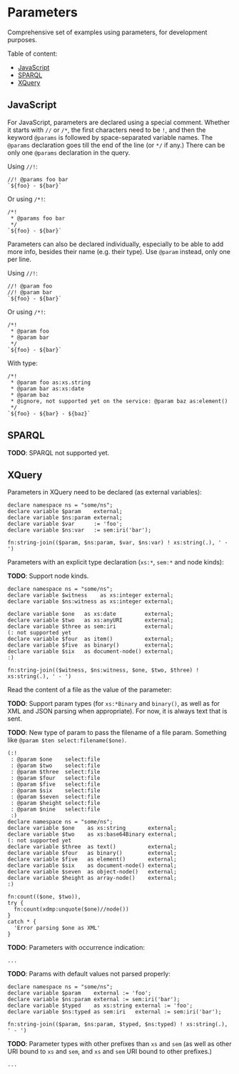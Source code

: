# Parameters

Comprehensive set of examples using parameters, for development purposes.

Table of content:

- [JavaScript](#javascript)
- [SPARQL](#sparql)
- [XQuery](#xquery)

## JavaScript

For JavaScript, parameters are declared using a special comment.  Whether it
starts with `//` or `/*`, the first characters need to be `!`, and then the
keyword `@params` is followed by space-separated variable names.  The `@params`
declaration goes till the end of the line (or `*/` if any.)  There can be only
one `@params` declaration in the query.

Using `//!`:

```sjs
//! @params foo bar
`${foo} - ${bar}`
```

Or using `/*!`:

```sjs
/*!
 * @params foo bar
 */
`${foo} - ${bar}`
```

Parameters can also be declared individually, especially to be able to add more
info, besides their name (e.g. their type).  Use `@param` instead, only one per
line.

Using `//!`:

```sjs
//! @param foo
//! @param bar
`${foo} - ${bar}`
```

Or using `/*!`:

```sjs
/*!
 * @param foo
 * @param bar
 */
`${foo} - ${bar}`
```

With type:

```sjs
/*!
 * @param foo as:xs.string
 * @param bar as:xs:date
 * @param baz
 * @ignore, not supported yet on the service: @param baz as:element()
 */
`${foo} - ${bar} - ${baz}`
```

## SPARQL

**TODO**: SPARQL not supported yet.

## XQuery

Parameters in XQuery need to be declared (as external variables):

```xqy
declare namespace ns = "some/ns";
declare variable $param    external;
declare variable $ns:param external;
declare variable $var      := 'foo';
declare variable $ns:var   := sem:iri('bar');

fn:string-join(($param, $ns:param, $var, $ns:var) ! xs:string(.), ' - ')
```

Parameters with an explicit type declaration (`xs:*`, `sem:*` and node kinds):

**TODO**: Support node kinds.

```xqy
declare namespace ns = "some/ns";
declare variable $witness    as xs:integer external;
declare variable $ns:witness as xs:integer external;

declare variable $one   as xs:date         external;
declare variable $two   as xs:anyURI       external;
declare variable $three as sem:iri         external;
(: not supported yet
declare variable $four  as item()          external;
declare variable $five  as binary()        external;
declare variable $six   as document-node() external;
:)

fn:string-join(($witness, $ns:witness, $one, $two, $three) ! xs:string(.), ' - ')
```

Read the content of a file as the value of the parameter:

**TODO**: Support param types (for `xs:*Binary` and `binary()`, as well as for
XML and JSON parsing when appropriate).  For now, it is always text that is
sent.

**TODO**: New type of param to pass the filename of a file param.  Something
like `@param $ten select:filename($one)`.

```xqy
(:!
 : @param $one    select:file
 : @param $two    select:file
 : @param $three  select:file
 : @param $four   select:file
 : @param $five   select:file
 : @param $six    select:file
 : @param $seven  select:file
 : @param $height select:file
 : @param $nine   select:file
 :)
declare namespace ns = "some/ns";
declare variable $one    as xs:string       external;
declare variable $two    as xs:base64Binary external;
(: not supported yet
declare variable $three  as text()          external;
declare variable $four   as binary()        external;
declare variable $five   as element()       external;
declare variable $six    as document-node() external;
declare variable $seven  as object-node()   external;
declare variable $height as array-node()    external;
:)

fn:count(($one, $two)),
try {
  fn:count(xdmp:unquote($one)//node())
}
catch * {
  'Error parsing $one as XML'
}
```

**TODO**: Parameters with occurrence indication:

```
...
```

**TODO**: Params with default values not parsed properly:

```xqy
declare namespace ns = "some/ns";
declare variable $param    external := 'foo';
declare variable $ns:param external := sem:iri('bar');
declare variable $typed    as xs:string external := 'foo';
declare variable $ns:typed as sem:iri   external := sem:iri('bar');

fn:string-join(($param, $ns:param, $typed, $ns:typed) ! xs:string(.), ' - ')
```

**TODO**: Parameter types with other prefixes than `xs` and `sem` (as well as
other URI bound to `xs` and `sem`, and `xs` and `sem` URI bound to other
prefixes.)

```
...
```
